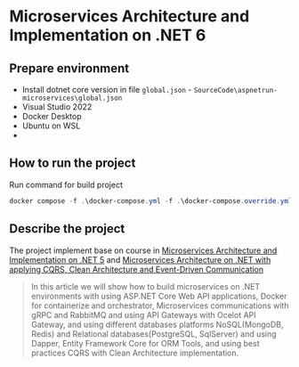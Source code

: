 # Microservices Architecture and Implementation on .NET 6

## Prepare environment

* Install dotnet core version in file `global.json` - `SourceCode\aspnetrun-microservices\global.json`
* Visual Studio 2022
* Docker Desktop
* Ubuntu on WSL
* 

## How to run the project

Run command for build project

```Powershell
docker compose -f .\docker-compose.yml -f .\docker-compose.override.yml up -d
```

## Describe the project

The project implement base on course in [Microservices Architecture and Implementation on .NET 5]([https://link](https://www.udemy.com/course/microservices-architecture-and-implementation-on-dotnet/)) and [Microservices Architecture on .NET with applying CQRS, Clean Architecture and Event-Driven Communication](https://medium.com/aspnetrun/microservices-architecture-on-net-3b4865eea03f) 

> In this article we will show how to build microservices on .NET environments with using ASP.NET Core Web API applications, Docker for containerize and orchestrator, Microservices communications with gRPC and RabbitMQ and using API Gateways with Ocelot API Gateway, and using different databases platforms NoSQL(MongoDB, Redis) and Relational databases(PostgreSQL, SqlServer) and using Dapper, Entity Framework Core for ORM Tools, and using best practices CQRS with Clean Architecture implementation.
